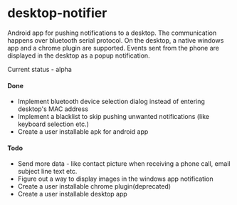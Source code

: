 # desktop-notifier

Android app for pushing notifications to a desktop. The communication happens over bluetooth serial protocol. On the desktop, a native windows app and a chrome plugin are supported. Events sent from the phone are displayed in the desktop as a popup notification.

Current status - alpha

#### Done

- Implement bluetooth device selection dialog instead of entering desktop's MAC address
- Implement a blacklist to skip pushing unwanted notifications (like keyboard selection etc.)
- Create a user installable apk for android app

#### Todo

- Send more data - like contact picture when receiving a phone call, email subject line text etc.
- Figure out a way to display images in the windows app notification
- Create a user installable chrome plugin(deprecated)
- Create a user installable desktop app
